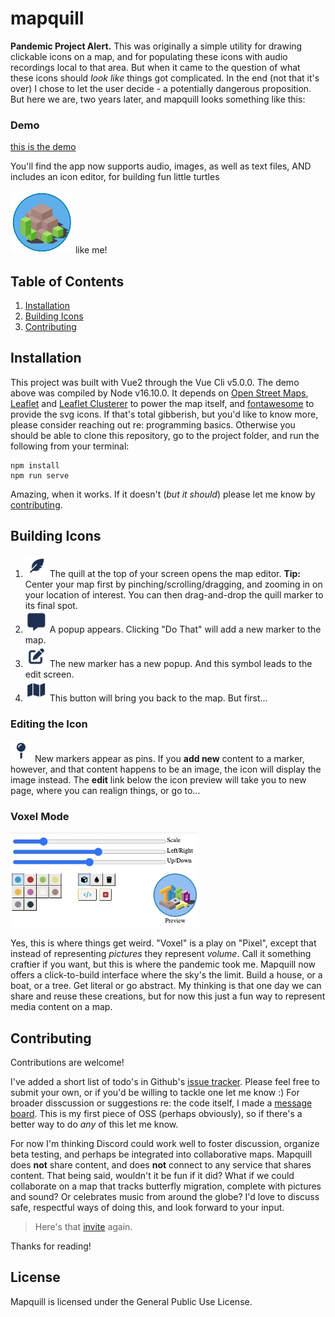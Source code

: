 # mapquill

**Pandemic Project Alert.** This was originally a simple utility for drawing clickable icons on a map, and for populating these icons with audio recordings local to that area. But when it came to the question of what these icons should *look like* things got complicated. In the end (not that it's over) I chose to let the user decide - a potentially dangerous proposition. But here we are, two years later, and mapquill looks something like this:

### Demo

[this is the demo][demo]

You'll find the app now supports audio, images, as well as text files, AND includes an icon editor, for building fun little turtles

<img src="/public/image-turtle.png" width="100" height="100"> like me!

## Table of Contents

1. [Installation](#installation)
2. [Building Icons](#building-icons)
3. [Contributing](#contributing)

## Installation

This project was built with Vue2 through the Vue Cli v5.0.0. The demo above was compiled by Node v16.10.0. It depends on [Open Street Maps][osm], [Leaflet][leaflet] and [Leaflet Clusterer][clusterer] to power the map itself, and [fontawesome][fontawesome] to provide the svg icons. If that's total gibberish, but you'd like to know more, please consider reaching out re: programming basics. Otherwise you should be able to clone this repository, go to the project folder, and run the following from your terminal:

```
npm install
npm run serve
```

Amazing, when it works. If it doesn't (*but it should*) please let me know by [contributing](#contributing).

## Building Icons

1. <img src="/public/icon-feather.png" width="35" height="35"> The quill at the top of your screen opens the map editor. **Tip:** Center your map first by pinching/scrolling/dragging, and zooming in on your location of interest. You can then drag-and-drop the quill marker to its final spot.
2. <img src="/public/icon-popup.png" width="35" height="35"> A popup appears. Clicking "Do That" will add a new marker to the map.
3. <img src="/public/icon-edit.png" width="35" height="35"> The new marker has a new popup. And this symbol leads to the edit screen.
4. <img src="/public/icon-map.png" width="35" height="35">  This button will bring you back to the map. But first...

### Editing the Icon

<img src="/public/icon-pin.png" width="35" height="35"> New markers appear as pins. If you **add new** content to a marker, however, and that content happens to be an image, the icon will display the image instead. The **edit** link below the icon preview will take you to new page, where you can realign things, or go to...

### Voxel Mode

<img src="/public/image-voxels.png" width="300" height="151">

Yes, this is where things get weird. "Voxel" is a play on "Pixel", except that instead of representing *pictures* they represent *volume*. Call it something craftier if you want, but this is where the pandemic took me. Mapquill now offers a click-to-build interface where the sky's the limit. Build a house, or a boat, or a tree. Get literal or go abstract. My thinking is that one day we can share and reuse these creations, but for now this just a fun way to represent media content on a map. 

## Contributing

Contributions are welcome!

I've added a short list of todo's in Github's [issue tracker][issues]. Please feel free to submit your own, or if you'd be willing to tackle one let me know :) For broader disscussion or suggestions re: the code itself, I made a [message board][invite]. This is my first piece of OSS (perhaps obviously), so if there's a better way to do *any* of this let me know. 

For now I'm thinking Discord could work well to foster discussion, organize beta testing, and perhaps be integrated into collaborative maps. Mapquill does **not** share content, and does **not** connect to any service that shares content. That being said, wouldn't it be fun if it did? What if we could collaborate on a map that tracks butterfly migration, complete with pictures and sound? Or celebrates music from around the globe? I'd love to discuss safe, respectful ways of doing this, and look forward to your input. 

> Here's that [invite][invite] again. 

Thanks for reading!

## License

Mapquill is licensed under the General Public Use License.

[demo]: https://tradbot.com/demo/dist/#/demo
[invite]: https://discord.gg/Nu5YuwTd9K
[issues]: https://github.com/idsquid/mapquill/issues
[vue]: https://vuejs.org/
[osm]: https://www.openstreetmap.org/about
[leaflet]: https://leafletjs.com/
[clusterer]: https://github.com/Leaflet/Leaflet.markercluster
[fontawesome]: https://fontawesome.com/v5/icons/map-pin?s=solid
[axis map tutorial]: https://www.axismaps.com/guide/visual-variables#:~:text=Visual%20variables%20are%20%E2%80%9Cthe%20differences,graphic%20symbols%20can%20be%20distinguished.